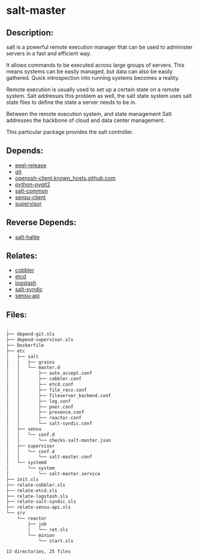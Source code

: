 # salt-master

## Description:

salt is a powerful remote execution manager that can be used to administer servers in a fast and efficient way.

It allows commands to be executed across large groups of servers. This means systems can be easily managed, but data can also be easily gathered.  Quick introspection into running systems becomes a reality.

Remote execution is usually used to set up a certain state on a remote system. Salt addresses this problem as well, the salt state system uses salt state files to define the state a server needs to be in.

Between the remote execution system, and state management Salt addresses the backbone of cloud and data center management.

This particular package provides the salt controller.

## Depends:

  -  [epel-release](/salt/epel-release)
  -  [git](/salt/git)
  -  [openssh-client.known\_hosts.github.com](/salt/openssh-client/known_hosts/github/com)
  -  [python-pygit2](/salt/python-pygit2)
  -  [salt-common](/salt/salt-common)
  -  [sensu-client](/salt/sensu-client)
  -  [supervisor](/salt/supervisor)

## Reverse Depends:

  -  [salt-halite](/salt/salt-halite)

## Relates:

  -  [cobbler](/salt/cobbler)
  -  [etcd](/salt/etcd)
  -  [logstash](/salt/logstash)
  -  [salt-syndic](/salt/salt-syndic)
  -  [sensu-api](/salt/sensu-api)

## Files:

```bash
.
├── depend-git.sls
├── depend-supervisor.sls
├── Dockerfile
├── etc
│   ├── salt
│   │   ├── grains
│   │   └── master.d
│   │       ├── auto_accept.conf
│   │       ├── cobbler.conf
│   │       ├── etcd.conf
│   │       ├── file_recv.conf
│   │       ├── fileserver_backend.conf
│   │       ├── log.conf
│   │       ├── peer.conf
│   │       ├── presence.conf
│   │       ├── reactor.conf
│   │       └── salt-syndic.conf
│   ├── sensu
│   │   └── conf.d
│   │       └── checks-salt-master.json
│   ├── supervisor
│   │   └── conf.d
│   │       └── salt-master.conf
│   └── systemd
│       └── system
│           └── salt-master.service
├── init.sls
├── relate-cobbler.sls
├── relate-etcd.sls
├── relate-logstash.sls
├── relate-salt-syndic.sls
├── relate-sensu-api.sls
└── srv
    └── reactor
        ├── job
        │   └── ret.sls
        └── minion
            └── start.sls

13 directories, 25 files
```
